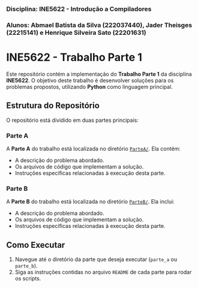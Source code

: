 ### Disciplina: INE5622 - Introdução a Compiladores
### Alunos: Abmael Batista da Silva (222037440), Jader Theisges (22215141) e Henrique Silveira Sato (22201631)


# INE5622 - Trabalho Parte 1

Este repositório contém a implementação do **Trabalho Parte 1** da disciplina **INE5622**. O objetivo deste trabalho é desenvolver soluções para os problemas propostos, utilizando **Python** como linguagem principal.

## Estrutura do Repositório

O repositório está dividido em duas partes principais:

### Parte A
A **Parte A** do trabalho está localizada no diretório [`ParteA/`](./ParteA). Ela contém:

- A descrição do problema abordado.
- Os arquivos de código que implementam a solução.
- Instruções específicas relacionadas à execução desta parte.

### Parte B
A **Parte B** do trabalho está localizada no diretório [`ParteB/`](./ParteB). Ela inclui:

- A descrição do problema abordado.
- Os arquivos de código que implementam a solução.
- Instruções específicas relacionadas à execução desta parte.

## Como Executar

1. Navegue até o diretório da parte que deseja executar (`parte_a` ou `parte_b`).
2. Siga as instruções contidas no arquivo `README` de cada parte para rodar os scripts.
